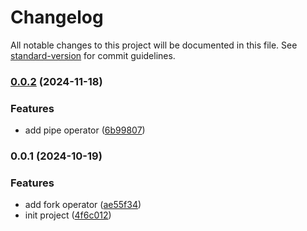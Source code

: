 # Changelog

All notable changes to this project will be documented in this file. See [standard-version](https://github.com/conventional-changelog/standard-version) for commit guidelines.

### [0.0.2](https://github.com/fluthjs/fluth/compare/v0.0.1...v0.0.2) (2024-11-18)


### Features

* add pipe operator ([6b99807](https://github.com/fluthjs/fluth/commit/6b99807bc6b0e3632d90486f279c407afefcd1fb))

### 0.0.1 (2024-10-19)


### Features

* add fork operator ([ae55f34](https://github.com/fluthjs/fluth/commit/ae55f3484757a4fd988fb509a589c81382830585))
* init project ([4f6c012](https://github.com/fluthjs/fluth/commit/4f6c0121797f97794615daae9a6acf26b14f31e0))
